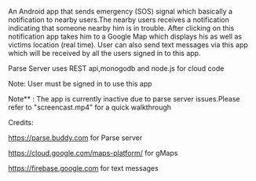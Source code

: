 An Android app that sends emergency (SOS) signal which basically a notification to nearby users.The nearby users receives a notification indicating that someone nearby him is in trouble.
After clicking on this notification app takes him to a Google Map which displays his as well as victims location (real time).
User can also send text messages via this app which will be received by all the users signed in to this app.

Parse Server uses REST api,monogodb and node.js for cloud code

Note: User must be signed in to use this app

Note** : The app is currently inactive due to parse server issues.Please refer to "screencast.mp4" for a quick walkthrough

Credits:

https://parse.buddy.com for Parse server

https://cloud.google.com/maps-platform/ for gMaps

https://firebase.google.com for text messages
